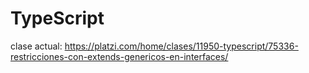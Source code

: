# TypeScript
clase actual: https://platzi.com/home/clases/11950-typescript/75336-restricciones-con-extends-genericos-en-interfaces/